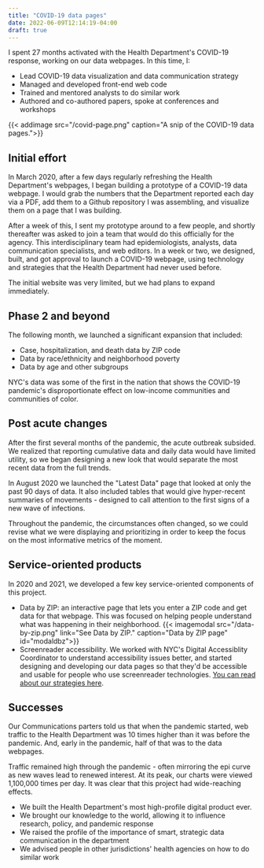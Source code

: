 ```yaml
---
title: "COVID-19 data pages"
date: 2022-06-09T12:14:19-04:00
draft: true
---
```


I spent 27 months activated with the Health Department's COVID-19 response, working on our data webpages. In this time, I:
- Lead COVID-19 data visualization and data communication strategy
- Managed and developed front-end web code
- Trained and mentored analysts to do similar work
- Authored and co-authored papers, spoke at conferences and workshops

{{< addimage src="/covid-page.png" caption="A snip of the COVID-19 data pages.">}}


## Initial effort
In March 2020, after a few days regularly refreshing the Health Department's webpages, I began building a prototype of a COVID-19 data webpage. I would grab the numbers that the Department reported each day via a PDF, add them to a Github repository I was assembling, and visualize them on a page that I was building. 

After a week of this, I sent my prototype around to a few people, and shortly thereafter was asked to join a team that would do this officially for the agency. This interdisciplinary team had epidemiologists, analysts, data communication specialists, and web editors. In a week or two, we designed, built, and got approval to launch a COVID-19 webpage, using technology and strategies that the Health Department had never used before. 

The initial website was very limited, but we had plans to expand immediately. 

## Phase 2 and beyond
The following month, we launched a significant expansion that included:
- Case, hospitalization, and death data by ZIP code
- Data by race/ethnicity and neighborhood poverty
- Data by age and other subgroups

NYC's data was some of the first in the nation that shows the COVID-19 pandemic's disproportionate effect on low-income communities and communities of color. 

## Post acute changes
After the first several months of the pandemic, the acute outbreak subsided. We realized that reporting cumulative data and daily data would have limited utility, so we began designing a new look that would separate the most recent data from the full trends. 

In August 2020 we launched the "Latest Data" page that looked at only the past 90 days of data. It also included tables that would give hyper-recent summaries of movements - designed to call attention to the first signs of a new wave of infections. 

Throughout the pandemic, the circumstances often changed, so we could revise what we were displaying and prioritizing in order to keep the focus on the most informative metrics of the moment.

## Service-oriented products
In 2020 and 2021, we developed a few key service-oriented components of this project.
- Data by ZIP: an interactive page that lets you enter a ZIP code and get data for that webpage. This was focused on helping people understand what was happening in their neighborhood. {{< imagemodal src="/data-by-zip.png" link="See Data by ZIP." caption="Data by ZIP page" id="modaldbz">}}
- Screenreader accessibility. We worked with NYC's Digital Accessiblity Coordinator to understand accessibility issues better, and started designing and developing our data pages so that they'd be accessible and usable for people who use screenreader technologies. [You can read about our strategies here](https://nychealth.github.io/covid-maps/accessibility/). 

## Successes
Our Communications parters told us that when the pandemic started, web traffic to the Health Department was 10 times higher than it was before the pandemic. And, early in the pandemic, half of that was to the data webpages. 

Traffic remained high through the pandemic - often mirroring the epi curve as new waves lead to renewed interest. At its peak, our charts were viewed 1,100,000 times per day. It was clear that this project had wide-reaching effects. 
- We built the Health Department's most high-profile digital product ever. 
- We brought our knowledge to the world, allowing it to influence research, policy, and pandemic response
- We raised the profile of the importance of smart, strategic data communication in the department
- We advised people in other jurisdictions' health agencies on how to do similar work
